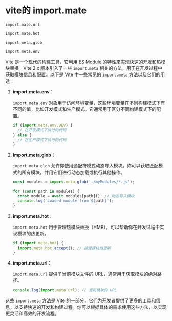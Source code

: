 # vite的 import.mate

`import.mate.url`

`import.mate.hot`

`import.meta.glob`

`import.meta.env`

Vite 是一个现代的构建工具，它利用 ES Module 的特性来实现快速的开发和热模块替换。Vite 2.x 版本引入了一些 `import.meta` 相关的方法，用于在开发过程中获取模块信息和配置。以下是 Vite 中一些常见的 `import.meta` 方法以及它们的用途：

1. **import.meta.env**：
    
    `import.meta.env` 对象用于访问环境变量，这些环境变量在不同构建模式下有不同的值，比如开发模式和生产模式。它通常用于区分不同构建模式下的配置。
    
    ```jsx
    if (import.meta.env.DEV) {
      // 在开发模式下执行的代码
    } else {
      // 在生产模式下执行的代码
    }
    
    ```
    
2. **import.meta.glob**：
    
    `import.meta.glob` 允许你使用通配符模式动态导入模块。你可以获取匹配模式的所有模块，并用它们进行动态加载或执行其他操作。
    
    ```jsx
    const modules = import.meta.glob('./myModules/*.js');
    
    for (const path in modules) {
      const module = await modules[path](); // 动态导入模块
      console.log(`Loaded module from ${path}`);
    }
    
    ```
    
3. **import.meta.hot**：
    
    `import.meta.hot` 用于管理热模块替换（HMR），可以帮助你在开发过程中实现模块的热更新。
    
    ```jsx
    if (import.meta.hot) {
      import.meta.hot.accept(); // 接受模块热更新
    }
    
    ```
    
4. **import.meta.url**：
    
    `import.meta.url` 提供了当前模块文件的 URL，通常用于获取模块的绝对路径。
    
    ```jsx
    console.log(import.meta.url); // 当前模块的 URL
    
    ```
    

这些 `import.meta` 方法是 Vite 的一部分，它们为开发者提供了更多的工具和信息，以支持快速的开发和构建过程。你可以根据具体的需求使用这些方法，以实现更灵活和高效的开发流程。